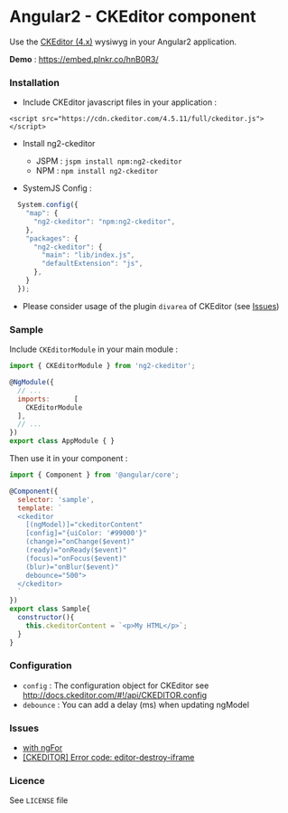 # Angular2 - CKEditor component

Use the [CKEditor (4.x)](http://ckeditor.com/) wysiwyg in your Angular2 application.

**Demo** : https://embed.plnkr.co/hnB0R3/

### <a name="install"></a>Installation

- Include CKEditor javascript files in your application :
```
<script src="https://cdn.ckeditor.com/4.5.11/full/ckeditor.js"></script>
```

- Install ng2-ckeditor
  - JSPM : ```jspm install npm:ng2-ckeditor```
  - NPM : ```npm install ng2-ckeditor```

- SystemJS Config :
```javascript
  System.config({
    "map": {
      "ng2-ckeditor": "npm:ng2-ckeditor",
    },
    "packages": {
      "ng2-ckeditor": {
        "main": "lib/index.js",
        "defaultExtension": "js",
      },
    }
  });
```

- Please consider usage of the plugin `divarea` of CKEditor (see [Issues](#issues))

### <a name="sample"></a>Sample

Include `CKEditorModule` in your main module :

```javascript
import { CKEditorModule } from 'ng2-ckeditor';

@NgModule({
  // ...
  imports:      [
    CKEditorModule
  ],
  // ...
})
export class AppModule { }
```

Then use it in your component :

```javascript
import { Component } from '@angular/core';

@Component({
  selector: 'sample',
  template: `
  <ckeditor
    [(ngModel)]="ckeditorContent"
    [config]="{uiColor: '#99000'}"
    (change)="onChange($event)"
    (ready)="onReady($event)"
    (focus)="onFocus($event)"
    (blur)="onBlur($event)"
    debounce="500">
  </ckeditor>
  `
})
export class Sample{
  constructor(){
    this.ckeditorContent = `<p>My HTML</p>`;
  }
}
```

### <a name="config"></a>Configuration

* `config` : The configuration object for CKEditor see http://docs.ckeditor.com/#!/api/CKEDITOR.config
* `debounce` : You can add a delay (ms) when updating ngModel

### <a name="issues"></a>Issues
- [with ngFor](https://github.com/chymz/ng2-ckeditor/issues/23)
- [[CKEDITOR] Error code: editor-destroy-iframe](https://github.com/chymz/ng2-ckeditor/issues/24)

### <a name="licence"></a>Licence
See `LICENSE` file
